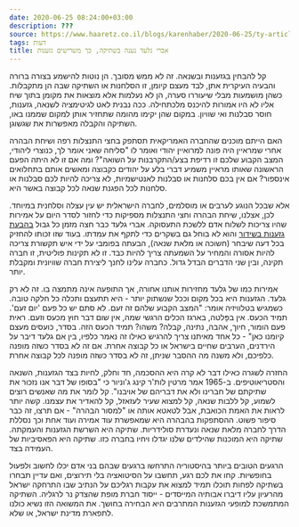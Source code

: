 ```yaml
---
date: 2020-06-25 08:24:00+03:00
description: ???
source: https://www.haaretz.co.il/blogs/karenhaber/2020-06-25/ty-article/0000017f-f8a8-ddde-abff-fced403f0000
tags: דעות
title: אברי גלעד נענה בשתיקה, כך משרישים גזענות
---
```


קל להבחין בגזענות ובשנאה. זה לא ממש מסובך. הן נוטות להישמע בצורה ברורה והבעיה העיקרית אתן, לבד מעצם קיומן, זו הסלחנות או השתיקה שבה הן מתקבלות. כשהן מושמעות מבלי שיעוררו סערה, הן לא נעלמות אלא מוצאות את מקומן בתוך שיח אליו לא היו אמורות להיכנס מלכתחילה. ככה נבנית לאט לגיטימציה לשנאה, גזענות, חוסר סבלנות ואי שוויון. במקום שהן יקימו מהומה שתחזיר אותן למקום שממנו באו, השתיקה והקבלה מאפשרות את שגשוגן. 

האם הייתם מוכנים שהחברה האמריקאית תסתפק בחצי התנצלות רפה ושיחת הבהרה אחרי שמראיין היה פונה למרואיין יהודי ואומר לו "סליחה שאני אומר לך, כנוצרי ליהודי, המצב הקבוע שלכם זו רדיפת בצע/התקרבנות על השואה"? ומה אם זו לא היתה הפעם הראשונה שאותו מראיין משמיע דברי בלע על יהודים כקבוצה ומאשים אותם בתחלואים אינספור? אם אין בכם סלחנות או סבלנות לאנטישמיות, לא צריכה להיות לכם סבלנות או סלחנות לכל הפגנת שנאה לכל קבוצה באשר היא. 

אלא שבכל הנוגע לערבים או מוסלמים, לחברה הישראלית יש עין עצלה וסלחנית במיוחד. לכן, אצלנו, שיחת הבהרה וחצי התנצלות מספיקות כדי לחזור לסדר היום על אמירות שהיו צריכות לשלוח אדם ללשכת התעסוקה. אברי גלעד כבר חצה מזמן כל גבול [בהבעת גזענות בשידור](/gallery/television/2020-06-22/ty-article/.premium/0000017f-f547-d460-afff-ff67a08b0000) והוא לא בוחל גם בשקרים כדי לתקף את עמדתו. בעוד שזו זכותו להחזיק בכל דעה שיבחר (חשוכה או מלאת שנאה), הבעתה בפומבי על ידי איש תקשורת צריכה להיות אסורה והמחיר על השמעתה צריך להיות כבד. זו לא תקינות פוליטית, זו חברה תקינה, ובין שני הדברים הבדל גדול. כחברה עלינו לחנך ליצירת חברה שוויונית ומקבלת יותר. 

אמירות כמו של גלעד מחזירות אותנו אחורה, אך התופעה אינה מתמצה בו. זה לא רק גלעד. הגזענות היא בכל מקום וככל שנשתוק יותר - היא תתעצם ותכלה כל חלקה טובה. כשמגיש בטלוויזיה אומר: "המצב הקבוע שלהם זה זעם. לא סתם יש כל פעם 'יום זעם'. תמיד הכעס. אין בפָּלטה, בארגז הכלים הרגשי שמה, אין שום דבר חוץ מכעס וזעם. ראית פעם הומור, חיוך, אהבה, נתינה, קבלה? משהו? תמיד הכעס הזה. בסדר, כועסים מעצם קיומנו כאן" - כל אחד מאיתנו צריך להרגיש כאילו זה נאמר כלפיו, בין אם גלעד דיבר על הירדנים, הערבים שחיים בישראל או כל קבוצה אחרת. אם זה לא בסדר כשזה מופנה כלפיכם, ולא משנה מה ההסבר שניתן, זה לא בסדר כשזה מופנה לכל קבוצה אחרת. 

החזרה לשגרה כאילו דבר לא קרה היא ההסכמה, חד וחלק, לחיות בצד הגזענות, השנאה והסטריאוטיפים. ב-1965 אמר מרטין לות'ר קינג ג'וניור כי "בסופו של דבר אנו נזכור את שתיקתם של חברינו ולא את דבריהם של אויבנו". קל לומר את מה שאנשים רוצים לשמוע, קל ללבות שנאה, קל למצוא שעיר לעזאזל, קל להאדיר את עצמנו. קשה יותר לראות את האמת הכואבת, אבל לטאטא אותה או "למסור הבהרה" - אם תרצו, זה כבר סיפור פשוט. ההסתפקות בהבהרה היא שמאפשרת עוד אמירה ועוד אחת וכך נסללת הדרך לחברה מלאת שנאה ונעדרת סולידריות. שתיקה היא השרשת הגזענות והעמקתה. שתיקה היא המוכנות שהילדים שלנו יגדלו ויחיו בחברה כזו. שתיקה היא הפאסיביות של העמידה בצד. 

הרגעים הטובים ביותר בהיסטוריה התרחשו ברגעים שבהם בני אדם יכלו לחשוב ולפעול בחופשיות. קחו את לכם רגע, תחשבו על הסיטואציה בלי תירוצים, ואם עדיין תבחרו בשתיקה לפחות תוכלו תמיד למצוא את עקבות רגליכם על הנתיב שבו התרחקה ישראל מהרעיון עליו דיברו אבותיה המייסדים - ייסוד חברת מופת שהצדק נר לרגליה. השתיקה המתמשכת למופעי הגזענות המתרבים היא הבחירה בחושך. את המשואה הזו נשיא כולנו לתפארת מדינת ישראל, או שלא.
